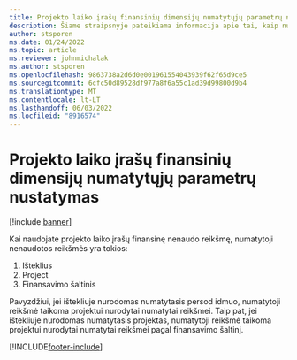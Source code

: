 ```yaml
---
title: Projekto laiko įrašų finansinių dimensijų numatytųjų parametrų nustatymas
description: Šiame straipsnyje pateikiama informacija apie tai, kaip numatytieji finansiniai aspektai taikomi laiko įrašams.
author: stsporen
ms.date: 01/24/2022
ms.topic: article
ms.reviewer: johnmichalak
ms.author: stsporen
ms.openlocfilehash: 9863738a2d6d0e001961554043939f62f65d9ce5
ms.sourcegitcommit: 6cfc50d89528df977a8f6a55c1ad39d99800d9b4
ms.translationtype: MT
ms.contentlocale: lt-LT
ms.lasthandoff: 06/03/2022
ms.locfileid: "8916574"
---
```

# <a name="defaulting-financial-dimensions-for-project-time-entries"></a>Projekto laiko įrašų finansinių dimensijų numatytųjų parametrų nustatymas

[!include [banner](../includes/banner.md)]

Kai naudojate projekto laiko įrašų finansinę nenaudo reikšmę, numatytoji nenaudotos reikšmės yra tokios:

1. Išteklius
2. Project
3. Finansavimo šaltinis

Pavyzdžiui, jei ištekliuje nurodomas numatytasis persod idmuo, numatytoji reikšmė taikoma projektui nurodytai numatytai reikšmei. Taip pat, jei ištekliuje nurodomas numatytasis projektas, numatytoji reikšmė taikoma projektui nurodytai numatytai reikšmei pagal finansavimo šaltinį.

[!INCLUDE[footer-include](../includes/footer-banner.md)]
